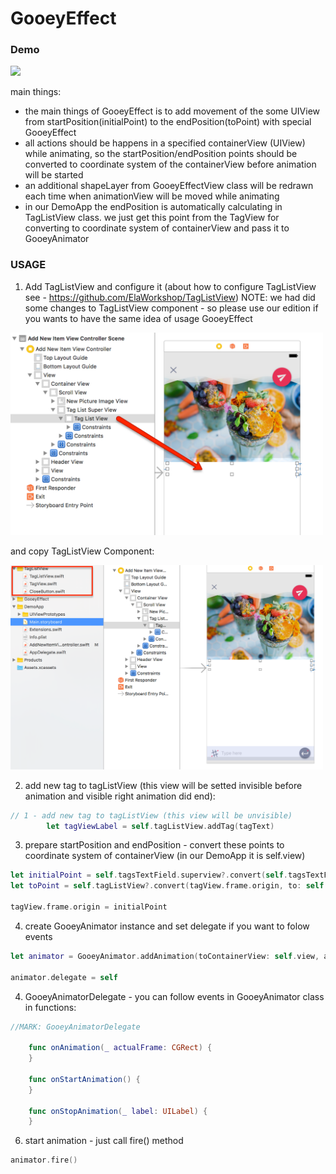 # GooeyEffect

### Demo
<img  width="200" src="/ReadmeSource/GooeyEffectDemo_.gif" />

main things:

 - the main things of GooeyEffect is to add movement of the some UIView from startPosition(initialPoint) to the endPosition(toPoint) with special GooeyEffect
 - all actions should be happens in a specified containerView (UIView) while animating, so the startPosition/endPosition points should be converted to coordinate system of the containerView before animation will be started
 - an additional shapeLayer from GooeyEffectView class will be redrawn each time when animationView will be moved while animating
 - in our DemoApp the endPosition is automatically calculating in TagListView class. we just get this point from the TagView for converting to coordinate system of containerView and pass it to GooeyAnimator


### USAGE

1. Add TagListView and configure it
(about how to configure TagListView see - https://github.com/ElaWorkshop/TagListView)
NOTE: we had did some changes to TagListView component - so please use our edition if you wants to have the same idea of usage GooeyEffect

<img  width="500" src="/ReadmeSource/addTagListView.png" />

and copy TagListView Component:

<img  width="500" src="/ReadmeSource/copyTagListComponent.png" />

2. add new tag to tagListView (this view will be setted invisible before animation and visible right animation did end):

``` swift
// 1 - add new tag to tagListView (this view will be unvisible)
        let tagViewLabel = self.tagListView.addTag(tagText)
```
3. prepare startPosition and endPosition - convert these points to coordinate system of containerView (in our DemoApp it is self.view)

``` swift
let initialPoint = self.tagsTextField.superview?.convert(self.tagsTextField.frame.origin, to: self.view)
let toPoint = self.tagListView?.convert(tagView.frame.origin, to: self.view) 

tagView.frame.origin = initialPoint
``` 

4. create GooeyAnimator instance and set delegate if you want to folow events

``` swift
let animator = GooeyAnimator.addAnimation(toContainerView: self.view, animateView: tagView, toPoint: toPoint, duration: 0.8, baseView: self.tagsTextField )

animator.delegate = self
``` 

4. GooeyAnimatorDelegate - you can follow events in GooeyAnimator class in functions:
``` swift
//MARK: GooeyAnimatorDelegate

    func onAnimation(_ actualFrame: CGRect) {
    }
    
    func onStartAnimation() {
    }
    
    func onStopAnimation(_ label: UILabel) {
    }
```

6. start animation  - just call fire() method

``` swift
animator.fire()
``` 


